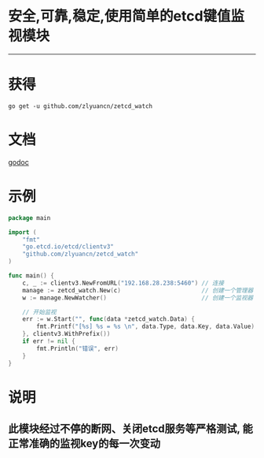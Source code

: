 # 安全,可靠,稳定,使用简单的etcd键值监视模块

---

# 获得

`go get -u github.com/zlyuancn/zetcd_watch`

# 文档
[godoc](https://godoc.org/github.com/zlyuancn/zetcd_watch)

# 示例

```go
package main

import (
    "fmt"
    "go.etcd.io/etcd/clientv3"
    "github.com/zlyuancn/zetcd_watch"
)

func main() {
    c, _ := clientv3.NewFromURL("192.168.28.238:5460") // 连接
    manage := zetcd_watch.New(c)                       // 创建一个管理器
    w := manage.NewWatcher()                           // 创建一个监视器

    // 开始监视
	err := w.Start("", func(data *zetcd_watch.Data) {
		fmt.Printf("[%s] %s = %s \n", data.Type, data.Key, data.Value)
	}, clientv3.WithPrefix())
    if err != nil {
        fmt.Println("错误", err)
    }
}
```

# 说明

## 此模块经过不停的断网、关闭etcd服务等严格测试, 能正常准确的监视key的每一次变动

